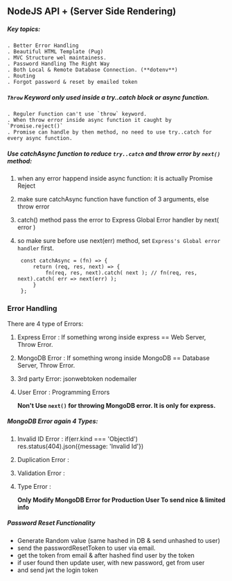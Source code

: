 ## NodeJS  API + (Server Side Rendering)

##### Key topics:
	. Better Error Handling
	. Beautiful HTML Template (Pug)
	. MVC Structure wel maintainess.
	. Password Handling The Right Way
	. Both Local & Remote Database Connection. (**dotenv**)
	. Routing
	. Forgot password & reset by emailed token


##### `Throw` Keyword only used inside a try..catch block  or async function.
	. Reguler Function can't use `throw` keyword.
	. When throw error inside async function it caught by `Promise.reject()`
	. Promise can handle by then method, no need to use try..catch for every async function.


##### Use catchAsync function to reduce `try..catch` and  throw error by `next()` method:

1. when any error happend inside async function: it is actually Promise Reject
2. make sure catchAsync function have function of 3 arguments, else throw error
3. catch() method pass the error to Express Global Error handler by next( error )
4. so make sure before use next(err) method, set `Express's Global error handler` first.

		const catchAsync = (fn) => {
			return (req, res, next) => {
				fn(req, res, next).catch( next ); // fn(req, res, next).catch( err => next(err) );
			}
		};


### Error Handling 
There are 4 type of Errors:
1. Express Error 	: If something wrong inside express == Web Server, Throw Error.
2. MongoDB Error 	: If something wrong inside MongoDB == Database Server, Throw Error.
3. 3rd party Error: jsonwebtoken nodemailer
4. User Error 		: Programming Errors

	**Non't Use `next()` for throwing MongoDB error. It is only for express.**


##### MongoDB Error again 4 Types:
1. Invalid ID Error : if(err.kind === 'ObjectId') res.status(404).json({message: 'Invalid Id'})
2. Duplication Error :
3. Validation Error :
4. Type Error :

	**Only Modify MongoDB Error for Production User To send nice & limited info**



##### Password Reset Functionality
- Generate Random value (same hashed in DB & send unhashed to user)
- send the passwordResetToken to user via email.
- get the token from email & after hashed find user by the token
- if user found then update user, with new password, get from user
- and send jwt the login token 
